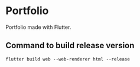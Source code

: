 # Portfolio

Portfolio made with Flutter.

## Command to build release version

`flutter build web --web-renderer html --release`
